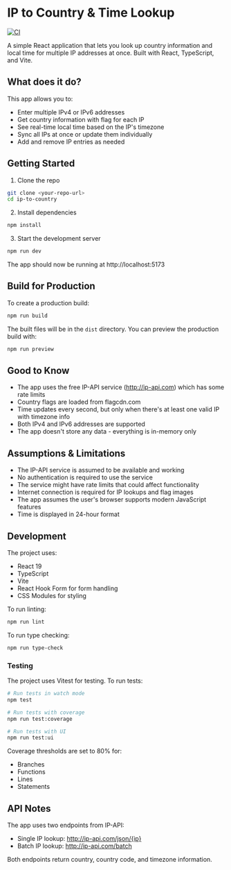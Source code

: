 # IP to Country & Time Lookup

[![CI](https://github.com/EranMaron/ip-to-country/actions/workflows/ci.yml/badge.svg)](https://github.com/EranMaron/ip-to-country/actions/workflows/ci.yml)

A simple React application that lets you look up country information and local time for multiple IP addresses at once. Built with React, TypeScript, and Vite.

## What does it do?

This app allows you to:
- Enter multiple IPv4 or IPv6 addresses
- Get country information with flag for each IP
- See real-time local time based on the IP's timezone
- Sync all IPs at once or update them individually
- Add and remove IP entries as needed

## Getting Started

1. Clone the repo
```bash
git clone <your-repo-url>
cd ip-to-country
```

2. Install dependencies
```bash
npm install
```

3. Start the development server
```bash
npm run dev
```

The app should now be running at http://localhost:5173

## Build for Production

To create a production build:
```bash
npm run build
```

The built files will be in the `dist` directory. You can preview the production build with:
```bash
npm run preview
```

## Good to Know

- The app uses the free IP-API service (http://ip-api.com) which has some rate limits
- Country flags are loaded from flagcdn.com
- Time updates every second, but only when there's at least one valid IP with timezone info
- Both IPv4 and IPv6 addresses are supported
- The app doesn't store any data - everything is in-memory only

## Assumptions & Limitations

- The IP-API service is assumed to be available and working
- No authentication is required to use the service
- The service might have rate limits that could affect functionality
- Internet connection is required for IP lookups and flag images
- The app assumes the user's browser supports modern JavaScript features
- Time is displayed in 24-hour format

## Development

The project uses:
- React 19
- TypeScript
- Vite
- React Hook Form for form handling
- CSS Modules for styling

To run linting:
```bash
npm run lint
```

To run type checking:
```bash
npm run type-check
```

### Testing

The project uses Vitest for testing. To run tests:

```bash
# Run tests in watch mode
npm test

# Run tests with coverage
npm run test:coverage

# Run tests with UI
npm run test:ui
```

Coverage thresholds are set to 80% for:
- Branches
- Functions
- Lines
- Statements

## API Notes

The app uses two endpoints from IP-API:
- Single IP lookup: http://ip-api.com/json/{ip}
- Batch IP lookup: http://ip-api.com/batch

Both endpoints return country, country code, and timezone information.
